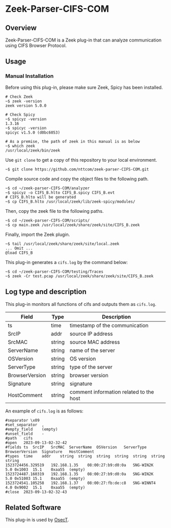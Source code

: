 # Zeek-Parser-CIFS-COM

## Overview

Zeek-Parser-CIFS-COM is a Zeek plug-in that can analyze communication using CIFS Browser Protocol.

## Usage

### Manual Installation

Before using this plug-in, please make sure Zeek, Spicy has been installed.

````
# Check Zeek
~$ zeek -version
zeek version 5.0.0

# Check Spicy
~$ spicyz -version
1.3.16
~$ spicyc -version
spicyc v1.5.0 (d0bc6053)

# As a premise, the path of zeek in this manual is as below
~$ which zeek
/usr/local/zeek/bin/zeek
````

Use `git clone` to get a copy of this repository to your local environment.
```
~$ git clone https://github.com/nttcom/zeek-parser-CIFS-COM.git
```

Compile source code and copy the object files to the following path.
```
~$ cd ~/zeek-parser-CIFS-COM/analyzer
~$ spicyz -o CIFS_B.hlto CIFS_B.spicy CIFS_B.evt
# CIFS_B.hlto will be generated
~$ cp CIFS_B.hlto /usr/local/zeek/lib/zeek-spicy/modules/
```

Then, copy the zeek file to the following paths.
```
~$ cd ~/zeek-parser-CIFS-COM/scripts/
~$ cp main.zeek /usr/local/zeek/share/zeek/site/CIFS_B.zeek
```

Finally, import the Zeek plugin.
```
~$ tail /usr/local/zeek/share/zeek/site/local.zeek
... Omit ...
@load CIFS_B
```

This plug-in generates a `cifs.log` by the command below:
```
~$ cd ~/zeek-parser-CIFS-COM/testing/Traces
~$ zeek -Cr test.pcap /usr/local/zeek/share/zeek/site/CIFS_B.zeek
```

## Log type and description
This plug-in monitors all functions of cifs and outputs them as `cifs.log`.

| Field | Type | Description |
| --- | --- | --- |
| ts | time | timestamp of the communication |
| SrcIP | addr | source IP address  |
| SrcMAC | string | source MAC address |
| ServerName | string | name of the server |
| OSVersion | string | OS version |
| ServerType | string | type of the server |
| BrowserVersion | string | browser version |
| Signature | string | signature |
| HostComment | string | comment information related to the host |

An example of `cifs.log` is as follows:
```
#separator \x09
#set_separator	,
#empty_field	(empty)
#unset_field	-
#path	cifs
#open	2023-09-13-02-32-42
#fields	ts	SrcIP	SrcMAC	ServerName	OSVersion	ServerType	BrowserVersion	Signature	HostComment
#types	time	addr	string	string	string	string	string	string	string
1523724456.329519	192.168.1.35	08:00:27:b9:d0:0a	SNG-WIN2K	5.0	0x1003	15.1	0xaa55	(empty)
1523724487.160319	192.168.1.35	08:00:27:b9:d0:0a	SNG-WIN2K	5.0	0x51003	15.1	0xaa55	(empty)
1523724541.105258	192.168.1.37	08:00:27:fb:de:c8	SNG-WINNT4	4.0	0x9002	15.1	0xaa55	(empty)
#close	2023-09-13-02-32-43
```

## Related Software

This plug-in is used by [OsecT](https://github.com/nttcom/OsecT).

